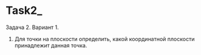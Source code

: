 # Task2_
Задача 2. Вариант 1.
1.	Для точки на плоскости определить, какой координатной плоскости принадлежит данная точка.
